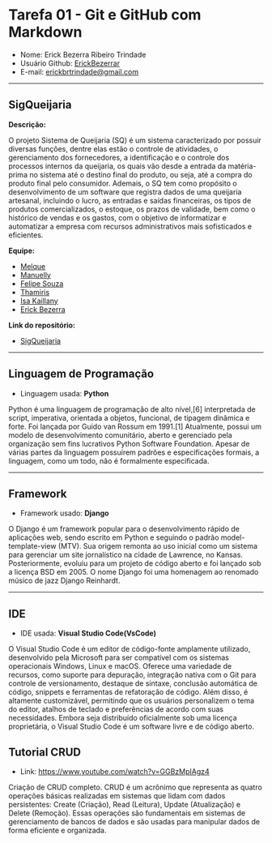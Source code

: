 # Tarefa 01 - Git e GitHub com Markdown

* Nome: Erick Bezerra Ribeiro Trindade
* Usuário Github: [ErickBezerrar](https://github.com/ErickBezerrar)
* E-mail: erickbrtrindade@gmail.com

* * * 

## SigQueijaria 

**Descrição:**

O projeto Sistema de Queijaria (SQ) é um sistema caracterizado por possuir diversas funções, dentre elas estão o controle de atividades, o gerenciamento dos fornecedores, a identificação e o controle dos processos internos da queijaria, os quais vão desde a entrada da matéria-prima no sistema até o destino final do produto, ou seja, até a compra do produto final pelo consumidor. Ademais, o SQ tem como propósito o desenvolvimento de um software que registra dados de uma queijaria artesanal, incluindo o lucro, as entradas e saídas financeiras, os tipos de produtos comercializados, o estoque, os prazos de validade, bem como o histórico de vendas e os gastos, com o objetivo de informatizar e automatizar a empresa com recursos administrativos mais sofisticados e eficientes.

**Equipe:**

* [Melque](https://github.com/melquetrindade)
* [Manuelly](https://github.com/Manuelly1)
* [Felipe Souza](https://github.com/FelipeSouza14)
* [Thamiris](https://github.com/Thami03)
* [Isa Kaillany](https://github.com/IsaKaillany)
* [Erick Bezerra](https://github.com/ErickBezerrar)

**Link do repositório:**

* [SigQueijaria](https://github.com/melquetrindade/sigQueijaria)

* * *

## Linguagem de Programação

* Linguagem usada: **Python**

Python é uma linguagem de programação de alto nível,[6] interpretada de script, imperativa, orientada a objetos, funcional, de tipagem dinâmica e forte. Foi lançada por Guido van Rossum em 1991.[1] Atualmente, possui um modelo de desenvolvimento comunitário, aberto e gerenciado pela organização sem fins lucrativos Python Software Foundation. Apesar de várias partes da linguagem possuírem padrões e especificações formais, a linguagem, como um todo, não é formalmente especificada.

* * *

## Framework

* Framework usado: **Django**

O Django é um framework popular para o desenvolvimento rápido de aplicações web, sendo escrito em Python e seguindo o padrão model-template-view (MTV). Sua origem remonta ao uso inicial como um sistema para gerenciar um site jornalístico na cidade de Lawrence, no Kansas. Posteriormente, evoluiu para um projeto de código aberto e foi lançado sob a licença BSD em 2005. O nome Django foi uma homenagem ao renomado músico de jazz Django Reinhardt.

* * *

## IDE

* IDE usada: **Visual Studio Code(VsCode)**

O Visual Studio Code é um editor de código-fonte amplamente utilizado, desenvolvido pela Microsoft para ser compatível com os sistemas operacionais Windows, Linux e macOS. Oferece uma variedade de recursos, como suporte para depuração, integração nativa com o Git para controle de versionamento, destaque de sintaxe, conclusão automática de código, snippets e ferramentas de refatoração de código. Além disso, é altamente customizável, permitindo que os usuários personalizem o tema do editor, atalhos de teclado e preferências de acordo com suas necessidades. Embora seja distribuído oficialmente sob uma licença proprietária, o Visual Studio Code é um software livre e de código aberto.


## Tutorial CRUD

* Link: https://www.youtube.com/watch?v=GGBzMpIAgz4

Criação de CRUD completo. CRUD é um acrônimo que representa as quatro operações básicas realizadas em sistemas que lidam com dados persistentes: Create (Criação), Read (Leitura), Update (Atualização) e Delete (Remoção). Essas operações são fundamentais em sistemas de gerenciamento de bancos de dados e são usadas para manipular dados de forma eficiente e organizada.
